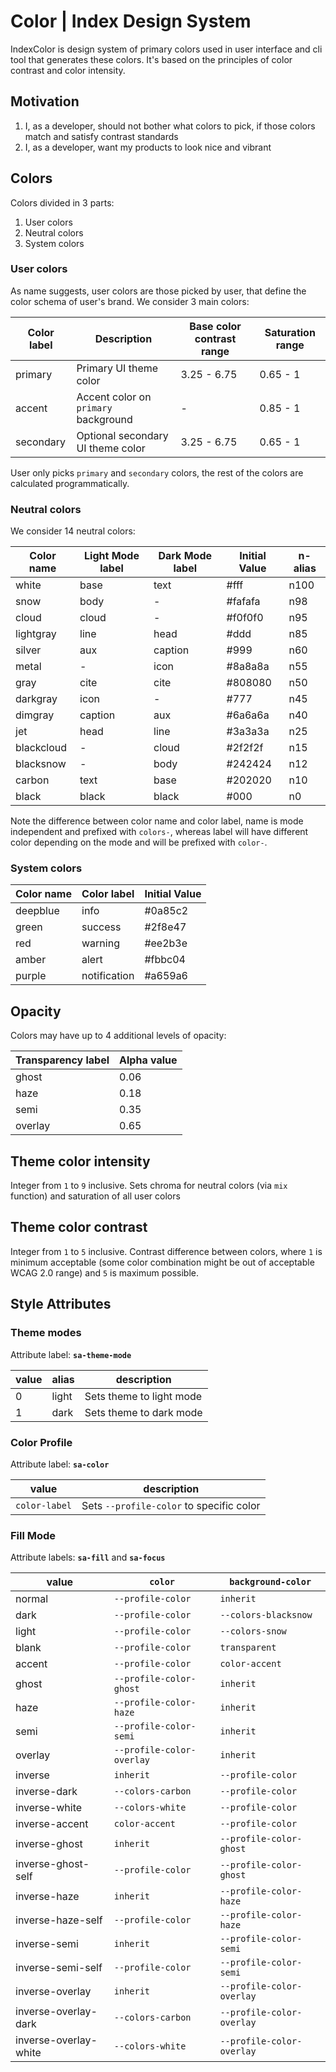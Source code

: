 # Color | Index Design System

IndexColor is design system of primary colors used in user interface and cli tool that generates these colors. It's based on the principles of color contrast and color intensity.

## Motivation

1. I, as a developer, should not bother what colors to pick, if those colors match and satisfy contrast standards
2. I, as a developer, want my products to look nice and vibrant

## Colors

Colors divided in 3 parts:
1. User colors
2. Neutral colors
3. System colors

### User colors

As name suggests, user colors are those picked by user, that define the color schema of user's brand. We consider 3 main colors:

| Color label      | Description                              | Base color contrast range | Saturation range |
|------------------|------------------------------------------|---------------------------|------------------|
| primary          | Primary UI theme color                   | 3.25 - 6.75               | 0.65 - 1         |
| accent           | Accent color on `primary` background     | -                         | 0.85 - 1         |
| secondary        | Optional secondary UI theme color        | 3.25 - 6.75               | 0.65 - 1         |

User only picks `primary` and `secondary` colors, the rest of the colors are calculated programmatically.

### Neutral colors

We consider 14 neutral colors:

| Color name | Light Mode label | Dark Mode label | Initial Value | n-alias |
|------------|------------------|-----------------|---------------|---------|
| white      | base             | text            | #fff          | n100    |
| snow       | body             | -               | #fafafa       | n98     |
| cloud      | cloud            | -               | #f0f0f0       | n95     |
| lightgray  | line             | head            | #ddd          | n85     |
| silver     | aux              | caption         | #999          | n60     |
| metal      | -                | icon            | #8a8a8a       | n55     |
| gray       | cite             | cite            | #808080       | n50     |
| darkgray   | icon             | -               | #777          | n45     |
| dimgray    | caption          | aux             | #6a6a6a       | n40     |
| jet        | head             | line            | #3a3a3a       | n25     |
| blackcloud | -                | cloud           | #2f2f2f       | n15     |
| blacksnow  | -                | body            | #242424       | n12     |
| carbon     | text             | base            | #202020       | n10     |
| black      | black            | black           | #000          | n0      |


Note the difference between color name and color label, name is mode independent and prefixed with `colors-`, whereas label will have different color depending on the mode and will be prefixed with `color-`.

### System colors

| Color name    | Color label      | Initial Value |
|---------------|------------------|---------------|
| deepblue      | info             | #0a85c2       |
| green         | success          | #2f8e47       |
| red           | warning          | #ee2b3e       |
| amber         | alert            | #fbbc04       |
| purple        | notification     | #a659a6       |

## Opacity

Colors may have up to 4 additional levels of opacity:

| Transparency label | Alpha value |
|--------------------|-------------|
| ghost              | 0.06        |
| haze               | 0.18        |
| semi               | 0.35        |
| overlay            | 0.65        |

## Theme color intensity

Integer from `1` to `9` inclusive. Sets chroma for neutral colors (via `mix` function) and saturation of all user colors

## Theme color contrast

Integer from `1` to `5` inclusive. Contrast difference between colors, where `1` is minimum acceptable (some color combination might be out of acceptable WCAG 2.0 range) and `5` is maximum possible.

## Style Attributes

### Theme modes

Attribute label: **`sa-theme-mode`**

| value | alias | description              |
|-------|-------|--------------------------|
| 0     | light | Sets theme to light mode |
| 1     | dark  | Sets theme to dark mode  |

### Color Profile

Attribute label: **`sa-color`**

| value          | description                              |
|----------------|------------------------------------------|
| `color-label`  | Sets `--profile-color` to specific color |

### Fill Mode

Attribute labels: **`sa-fill`** and **`sa-focus`**

| value                  | `color`                   | `background-color`       |
|------------------------|---------------------------|--------------------------|
| normal                 | `--profile-color`         | `inherit`                |
| dark                   | `--profile-color`         | `--colors-blacksnow`     |
| light                  | `--profile-color`         | `--colors-snow`          |
| blank                  | `--profile-color`         | `transparent`            |
| accent                 | `--profile-color`         | `color-accent`           |
| ghost                  | `--profile-color-ghost`   | `inherit`                |
| haze                   | `--profile-color-haze`    | `inherit`                |
| semi                   | `--profile-color-semi`    | `inherit`                |
| overlay                | `--profile-color-overlay` | `inherit`                |
| inverse                | `inherit`                 | `--profile-color`        |
| inverse-dark           | `--colors-carbon`         | `--profile-color`        |
| inverse-white          | `--colors-white`          | `--profile-color`        |
| inverse-accent         | `color-accent`            | `--profile-color`        |
| inverse-ghost          | `inherit`                 | `--profile-color-ghost`  |
| inverse-ghost-self     | `--profile-color`         | `--profile-color-ghost`  |
| inverse-haze           | `inherit`                 | `--profile-color-haze`   |
| inverse-haze-self      | `--profile-color`         | `--profile-color-haze`   |
| inverse-semi           | `inherit`                 | `--profile-color-semi`   |
| inverse-semi-self      | `--profile-color`         | `--profile-color-semi`   |
| inverse-overlay        | `inherit`                 | `--profile-color-overlay`|
| inverse-overlay-dark   | `--colors-carbon`         | `--profile-color-overlay`|
| inverse-overlay-white  | `--colors-white`          | `--profile-color-overlay`|